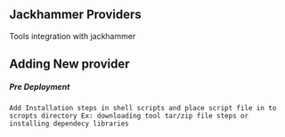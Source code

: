 ## Jackhammer Providers 
  Tools integration with jackhammer

## Adding New provider
 ##### Pre Deployment
    Add Installation steps in shell scripts and place script file in to scropts directory Ex: downloading tool tar/zip file steps or installing dependecy libraries
